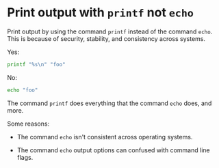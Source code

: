 # Print output with `printf` not `echo`

Print output by using the command `printf` instead of the command `echo`. This is because of security, stability, and consistency across systems.

Yes:

```sh
printf "%s\n" "foo"
```

No:

```sh
echo "foo"
```

The command `printf` does everything that the command `echo` does, and more.

Some reasons:

* The command `echo` isn't consistent across operating systems.

* The command  `echo` output options can confused with command line flags. 
